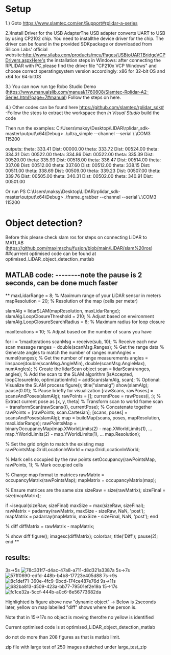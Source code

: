 # Setup 
1.) Goto https://www.slamtec.com/en/Support#rplidar-a-series


2.)Install Driver for the USB AdapterThe USB adapter converts UART to USB by using CP2102 chip. You need to installthe device driver for the chip. The driver can be found in the provided SDKpackage or downloaded from Silicon Labs' official website:http://www.silabs.com/products/mcu/Pages/USBtoUARTBridgeVCPDrivers.aspxHere's the installation steps in Windows: after connecting the RPLIDAR with PC,please find the driver file "CP210x VCP Windows" and choose correct operatingsystem version accordingly: x86 for 32-bit OS and x64 for 64-bitOS


3.) You can now run tge Robo Studio Demo (https://www.manualslib.com/manual/1760808/Slamtec-Rplidar-A2-Series.html?page=7#manual) Follow the steps on here. 

4.) Other codes can be found here https://github.com/slamtec/rplidar_sdk#
-Follow the steps to extract the workspace then *in Visual Studio* build the code


Then run the examples:
 C:\Users\maksy\Desktop\LIDAR\rplidar_sdk-master\output\x64\Debug> .\ultra_simple --channel --serial \\.\COM3 115200

outputs:
theta: 333.41 Dist: 00000.00
   theta: 333.72 Dist: 00524.00
   theta: 334.31 Dist: 00522.00
   theta: 334.86 Dist: 00522.00
   theta: 335.39 Dist: 00520.00
   theta: 335.93 Dist: 00518.00
   theta: 336.47 Dist: 00514.00
   theta: 337.08 Dist: 00512.00
   theta: 337.60 Dist: 00512.00
   theta: 338.15 Dist: 00511.00
   theta: 338.69 Dist: 00509.00
   theta: 339.23 Dist: 00507.00
   theta: 339.76 Dist: 00505.00
   theta: 340.31 Dist: 00502.00
   theta: 340.91 Dist: 00501.00


 Or run 
 PS C:\Users\maksy\Desktop\LIDAR\rplidar_sdk-master\output\x64\Debug> .\frame_grabber --channel --serial \\.\COM3 115200




# Object detection?
Before this please check slam ros for steps on connecting LiDAR to MATLAB (https://github.com/maximschu/fusion/blob/main/LiDAR/slam%20ros)
##currrent optimised code can be found at optimised_LiDAR_object_detection_matlab

## MATLAB code: --------note the pause is 2 seconds, can be done much faster


**
maxLidarRange = 8; % Maximum range of your LiDAR sensor in meters
mapResolution = 20; % Resolution of the map (cells per meter)

slamAlg = lidarSLAM(mapResolution, maxLidarRange);
slamAlg.LoopClosureThreshold = 210;  % Adjust based on environment
slamAlg.LoopClosureSearchRadius = 8; % Maximum radius for loop closure

maxIterations = 10; % Adjust based on the number of scans you have

for i = 1:maxIterations
    scanMsg = receive(sub, 10); % Receive each new scan message
    ranges = double(scanMsg.Ranges); % Get the range data
    % Generate angles to match the number of ranges
    numAngles = numel(ranges); % Get the number of range measurements
    angles = linspace(double(scanMsg.AngleMin), double(scanMsg.AngleMax), numAngles);
    % Create the lidarScan object
    scan = lidarScan(ranges, angles);
    % Add the scan to the SLAM algorithm
    [isAccepted, loopClosureInfo, optimizationInfo] = addScan(slamAlg, scan);
    % Optional: Visualize the SLAM process
    figure();
    title("slamalg")
    show(slamAlg);
    pause(0.01); % Pause briefly for visualization
    [rawScans, rawPoses] = scansAndPoses(slamAlg);
    rawPoints = [];
    currentPose = rawPoses(i, :);  % Extract current pose as [x, y, theta]
    % Transform scan to world frame
    scan = transformScan(rawScans{i}, currentPose);
    % Concatenate together
    rawPoints = [rawPoints; scan.Cartesian];
    [scans, poses] = scansAndPoses(slamAlg);
    map = buildMap(scans, poses, mapResolution, maxLidarRange);
    rawPointsMap = binaryOccupancyMap(map.XWorldLimits(2) - map.XWorldLimits(1), ...
                                  map.YWorldLimits(2) - map.YWorldLimits(1), ...
                                  map.Resolution);

% Set the grid origin to match the existing map
rawPointsMap.GridLocationInWorld = map.GridLocationInWorld;

% Mark cells occupied by the raw points
setOccupancy(rawPointsMap, rawPoints, 1);  % Mark occupied cells


% Change map format to matrices
rawMatrix = occupancyMatrix(rawPointsMap);
mapMatrix = occupancyMatrix(map);

% Ensure matrices are the same size
sizeRaw = size(rawMatrix);
sizeFinal = size(mapMatrix);

if ~isequal(sizeRaw, sizeFinal)
    maxSize = max(sizeRaw, sizeFinal);
    rawMatrix = padarray(rawMatrix, maxSize - sizeRaw, NaN, 'post');
    mapMatrix = padarray(mapMatrix, maxSize - sizeFinal, NaN, 'post');
end

% diff
diffMatrix = rawMatrix - mapMatrix;

% show diff
figure();
imagesc(diffMatrix);
colorbar;
title('Diff');
pause(2);
end
**


## results:
3s->5s
![78c331f7-d4ac-47a8-a711-d8d321a3387a](https://github.com/user-attachments/assets/49f2d574-af7b-42da-934f-962056095956)
5s->7s
![57ff0690-edfd-448b-b4b8-17723e405d88](https://github.com/user-attachments/assets/9658ff1b-7ab1-4e94-9337-d3c1a7f76912)
7s->9s
![8c1def71-360e-4fc9-9bcd-174ce487e76d](https://github.com/user-attachments/assets/80190156-59c9-46c8-9a48-d48830d18ff1)
9s->11s
![682ba813-d509-423a-bb77-79501ef2e19a](https://github.com/user-attachments/assets/360e7192-7ecf-4288-b746-a7c8e7cecaf0)
15->17s
![fc1ce32a-5ccf-444b-a0c6-8e56773682da](https://github.com/user-attachments/assets/9c040d07-9ee6-49a6-bf9d-bc3ab1c8c985)



Highlighted is figure above new "dynamic object" -> Below is 2seconds later, yellow on map labelled "diff" shows where the person is. 

Note that in 15->17s no object is moving therofre no yellow is identified
 
Current optimised code is at optimised_LiDAR_object_detection_matlab 

do not do more than 208 figures as that is matlab limit.

zip file with large test of 250 images attatched under large_test_zip


